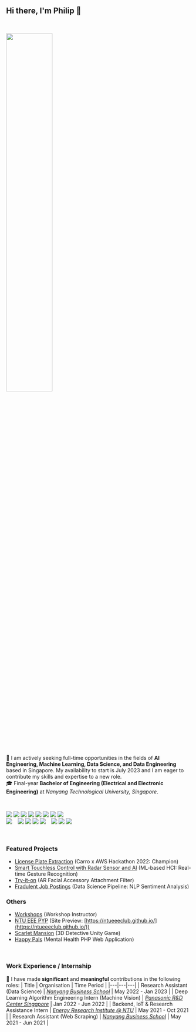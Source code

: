 ## Hi there, I'm Philip 👋 

<br>

<a href="https://www.linkedin.com/in/philip-lee-hann-yung-ab4503193/"><img src="https://img.shields.io/badge/LinkedIn-0077B5?style=for-the-badge&logo=linkedin&logoColor=white" height="50%"/></a>

🔭 I am actively seeking full-time opportunities in the fields of **AI Engineering, Machine Learning, Data Science, and Data Engineering** based in Singapore. My availability to start is July 2023 and I am eager to contribute my skills and expertise to a new role.  
🎓 Final-year **Bachelor of Engineering (Electrical and Electronic Engineering)** at *Nanyang Technological University, Singapore*.

<br>

![](https://img.shields.io/badge/Python-FFD43B?style=for-the-badge&logo=python&logoColor=blue)
![](https://img.shields.io/badge/OpenCV-27338e?style=for-the-badge&logo=OpenCV&logoColor=white)
![](https://img.shields.io/badge/Numpy-777BB4?style=for-the-badge&logo=numpy&logoColor=white)
![](https://img.shields.io/badge/TensorFlow-FF6F00?style=for-the-badge&logo=TensorFlow&logoColor=white)
![](https://img.shields.io/badge/PyTorch-EE4C2C?style=for-the-badge&logo=PyTorch&logoColor=white)
![](https://img.shields.io/badge/Pandas-2C2D72?style=for-the-badge&logo=pandas&logoColor=white)
![](https://img.shields.io/badge/Jupyter-F37626.svg?&style=for-the-badge&logo=Jupyter&logoColor=white)
![](https://img.shields.io/badge/scikit_learn-F7931E?style=for-the-badge&logo=scikit-learn&logoColor=white)
<br>
![](https://img.shields.io/badge/C-00599C?style=for-the-badge&logo=c&logoColor=white)
&nbsp;&nbsp;
![](https://img.shields.io/badge/GIT-E44C30?style=for-the-badge&logo=git&logoColor=white)
![](https://img.shields.io/badge/Markdown-000000?style=for-the-badge&logo=markdown&logoColor=white)
![](https://img.shields.io/badge/Linux-FCC624?style=for-the-badge&logo=linux&logoColor=black)
![](https://img.shields.io/badge/Raspberry%20Pi-A22846?style=for-the-badge&logo=Raspberry%20Pi&logoColor=white)
&nbsp;&nbsp;
![](https://img.shields.io/badge/HTML5-E34F26?style=for-the-badge&logo=html5&logoColor=white)
![](https://img.shields.io/badge/JavaScript-323330?style=for-the-badge&logo=javascript&logoColor=F7DF1E)
![](https://img.shields.io/badge/CSS3-1572B6?style=for-the-badge&logo=css3&logoColor=white)

<br>

### Featured Projects
- [License Plate Extraction](https://github.com/leephilipx/License-Plate-Extraction) (Carro x AWS Hackathon 2022: Champion)
- [Smart Touchless Control with Radar Sensor and AI](https://github.com/leephilipx/smart-touchless-control-radar) (ML-based HCI: Real-time Gesture Recognition)
- [Try-it-on](https://github.com/leephilipx/AR-Filter-Shopee) (AR Facial Accessory Attachment Filter)
- [Fradulent Job Postings](https://github.com/leephilipx/Fraudulent-Job-Postings) (Data Science Pipeline: NLP Sentiment Analysis)

### Others
- [Workshops](https://github.com/leephilipx/workshops) (Workshop Instructor)
- [NTU EEE PYP](https://github.com/leephilipx/ntueeeclub.github.io) (Site Preview: [https://ntueeeclub.github.io/](https://ntueeeclub.github.io/))
- [Scarlet Mansion](https://github.com/leephilipx/scarlet-mansion) (3D Detective Unity Game)
- [Happy Pals](https://github.com/leephilipx/Happy-Pals) (Mental Health PHP Web Application)

<br>

### Work Experience / Internship
💼 I have made **significant** and **meaningful** contributions in the following roles:
| Title | Organisation | Time Period |
|---|---|---|
| Research Assistant (Data Science) | *[Nanyang Business School](https://www.ntu.edu.sg/research/research-careers/accelerating-creativity-and-excellence-(ace)/2nd-ace-call-awards#2call2)* | May 2022 - Jan 2023 |
| Deep Learning Algorithm Engineering Intern (Machine Vision) | *[Panasonic R&D Center Singapore](https://research.sg.panasonic.com/)* | Jan 2022 - Jun 2022 |
| Backend, IoT & Research Assistance Intern | *[Energy Research Institute @ NTU](http://www.a-fahren.com/)* | May 2021 - Oct 2021 |
| Research Assistant (Web Scraping) | *[Nanyang Business School](https://www.ntu.edu.sg/research/research-careers/accelerating-creativity-and-excellence-(ace)/2nd-ace-call-awards#2call2)* | May 2021 - Jun 2021 |


<!--
**leephilipx/leephilipx** is a ✨ _special_ ✨ repository because its `README.md` (this file) appears on your GitHub profile.

Here are some ideas to get you started:

- 🔭 I’m currently working on ...
- 🌱 I’m currently learning ...
- 👯 I’m looking to collaborate on ...
- 🤔 I’m looking for help with ...
- 💬 Ask me about ...
- 📫 How to reach me: ...
- 😄 Pronouns: ...
- ⚡ Fun fact: ...
-->
